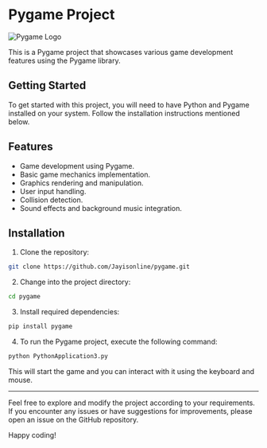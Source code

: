 # Pygame Project

![Pygame Logo](https://www.pygame.org/docs/pygame_tiny.gif)

This is a Pygame project that showcases various game development features using the Pygame library.

## Getting Started

To get started with this project, you will need to have Python and Pygame installed on your system. Follow the installation instructions mentioned below.

## Features

- Game development using Pygame.
- Basic game mechanics implementation.
- Graphics rendering and manipulation.
- User input handling.
- Collision detection.
- Sound effects and background music integration.

## Installation

1. Clone the repository:

```bash
git clone https://github.com/Jayisonline/pygame.git
```

2. Change into the project directory:

```bash
cd pygame
```
3. Install required dependencies:

```bash
pip install pygame
```


4. To run the Pygame project, execute the following command:

```bash
python PythonApplication3.py
```
This will start the game and you can interact with it using the keyboard and mouse.




<hr>
Feel free to explore and modify the project according to your requirements. If you encounter any issues or have suggestions for improvements, please open an issue on the GitHub repository.

Happy coding!

